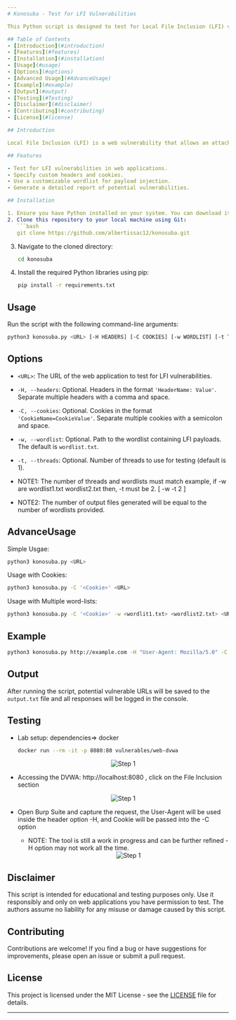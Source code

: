 ```yaml
---
# Konosuba - Test for LFI Vulnerabilities

This Python script is designed to test for Local File Inclusion (LFI) vulnerabilities in web applications. LFI vulnerabilities occur when a web application allows an attacker to include files on the server, potentially leading to the disclosure of sensitive information or remote code execution.

## Table of Contents
- [Introduction](#introduction)
- [Features](#features)
- [Installation](#installation)
- [Usage](#usage)
- [Options](#options)
- [Advanced Usage](#AdvanceUsage)
- [Example](#example)
- [Output](#output)
- [Testing](#Testing)
- [Disclaimer](#disclaimer)
- [Contributing](#contributing)
- [License](#license)

## Introduction

Local File Inclusion (LFI) is a web vulnerability that allows an attacker to access, view, or include files located on the server in the document root folder. LFI occurs when user-supplied input is not properly validated. Attackers typically manipulate user-controllable input, such as URL parameters or cookies, to specify the file path to include.

## Features

- Test for LFI vulnerabilities in web applications.
- Specify custom headers and cookies.
- Use a customizable wordlist for payload injection.
- Generate a detailed report of potential vulnerabilities.

## Installation

1. Ensure you have Python installed on your system. You can download it from [Python's official website](https://www.python.org/downloads/).
2. Clone this repository to your local machine using Git:
   ```bash
   git clone https://github.com/albertissac12/konosuba.git
   ```
3. Navigate to the cloned directory:
   ```bash
   cd konosuba
   ```
4. Install the required Python libraries using pip:
   ```bash
   pip install -r requirements.txt
   ```

## Usage

Run the script with the following command-line arguments:
```bash
python3 konosuba.py <URL> [-H HEADERS] [-C COOKIES] [-w WORDLIST] [-t THREADS]
```

## Options

- `<URL>`: The URL of the web application to test for LFI vulnerabilities.
- `-H, --headers`: Optional. Headers in the format `'HeaderName: Value'`. Separate multiple headers with a comma and space.
- `-C, --cookies`: Optional. Cookies in the format `'CookieName=CookieValue'`. Separate multiple cookies with a semicolon and space.
- `-w, --wordlist`: Optional. Path to the wordlist containing LFI payloads. The default is `wordlist.txt`.
- `-t, --threads`: Optional. Number of threads to use for testing (default is 1).

- NOTE1: The number of threads and wordlists must match example, if -w are wordlist1.txt wordlist2.txt then, -t must be 2.  [ -w <worlist1> <wordlist2> -t 2 ]
- NOTE2: The number of output files generated will be equal to the number of wordlists provided.

## AdvanceUsage

Simple Usgae:
```bash
python3 konosuba.py <URL>
```

Usage with Cookies:
```bash
python3 konosuba.py -C '<Cookie>' <URL>
```
Usage with Multiple word-lists:
```bash
python3 konosuba.py -C '<Cookie>' -w <wordlit1.txt> <wordlist2.txt> <URL>
```

## Example

```bash
python3 konosuba.py http://example.com -H "User-Agent: Mozilla/5.0" -C "sessionid=abc123" -w mywordlist.txt
```

## Output

After running the script, potential vulnerable URLs will be saved to the `output.txt` file and all responses will be logged in the console.

## Testing

- Lab setup: dependencies=> docker 
  ```bash
  docker run --rm -it -p 8080:80 vulnerables/web-dvwa
  ```
  <div style="text-align:center">
    <img src="https://github.com/albertisaac12/Konosuba/assets/91803132/9bd542ef-16b0-4e3d-874d-f16d30b282bc" alt="Step 1">
  </div>
  
- Accessing the DVWA: http://localhost:8080 , click on the File Inclusion section
   <div style="text-align:center">
    <img src="https://github.com/albertisaac12/Konosuba/assets/91803132/10fee3ac-f69e-456a-8901-63d16d1e0e19" alt="Step 1">
  </div>

- Open Burp Suite and capture the request, the User-Agent will be used inside the header option -H, and Cookie will be passed into the -C option
  - NOTE: The tool is still a work in progress and can be further refined -H option may not work all the time.
    <div style="text-align:center">
    <img src="https://github.com/albertisaac12/Konosuba/assets/91803132/f2c55fb3-a23f-48c5-b64c-1b70369da939" alt="Step 1">
  </div>

## Disclaimer

This script is intended for educational and testing purposes only. Use it responsibly and only on web applications you have permission to test. The authors assume no liability for any misuse or damage caused by this script.

## Contributing

Contributions are welcome! If you find a bug or have suggestions for improvements, please open an issue or submit a pull request.

## License

This project is licensed under the MIT License - see the [LICENSE](LICENSE) file for details.

--- 
```

